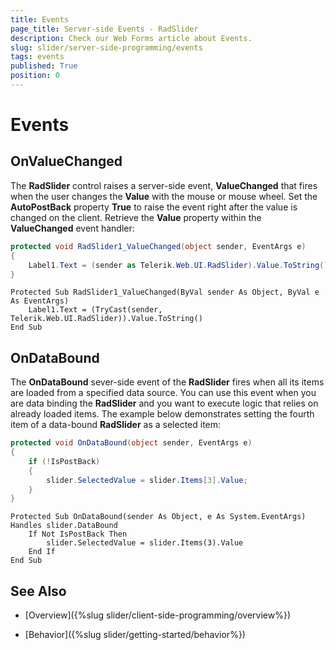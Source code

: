 ```yaml
---
title: Events
page_title: Server-side Events - RadSlider
description: Check our Web Forms article about Events.
slug: slider/server-side-programming/events
tags: events
published: True
position: 0
---
```


# Events

## OnValueChanged

The **RadSlider** control raises a server-side event, **ValueChanged** that fires when the user changes the **Value** with the mouse or mouse wheel. Set the **AutoPostBack** property **True** to raise the event right after the value is changed on the client. Retrieve the **Value** property within the **ValueChanged** event handler:

````C#	
protected void RadSlider1_ValueChanged(object sender, EventArgs e)
{
	Label1.Text = (sender as Telerik.Web.UI.RadSlider).Value.ToString();
} 
````
````VB	
Protected Sub RadSlider1_ValueChanged(ByVal sender As Object, ByVal e As EventArgs)
	Label1.Text = (TryCast(sender, Telerik.Web.UI.RadSlider)).Value.ToString()
End Sub	
````

## OnDataBound

The **OnDataBound** sever-side event of the **RadSlider** fires when all its items are loaded from a specified data source.	You can use this event when you are data binding the **RadSlider** and you want to execute logic that relies on already loaded items. The example below demonstrates setting the fourth item of a data-bound **RadSlider** as a selected item:

````C#
protected void OnDataBound(object sender, EventArgs e)
{
	if (!IsPostBack)
	{
		slider.SelectedValue = slider.Items[3].Value;
	}
}
````
````VB
Protected Sub OnDataBound(sender As Object, e As System.EventArgs) Handles slider.DataBound
	If Not IsPostBack Then
		slider.SelectedValue = slider.Items(3).Value
	End If
End Sub
````


## See Also

 * [Overview]({%slug slider/client-side-programming/overview%})

 * [Behavior]({%slug slider/getting-started/behavior%})
